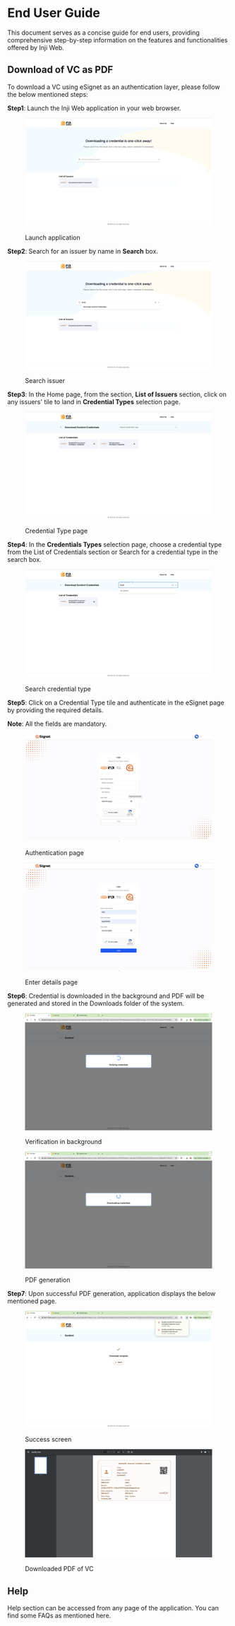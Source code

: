 # End User Guide

This document serves as a concise guide for end users, providing comprehensive step-by-step information on the features and functionalities offered by Inji Web.

## Download of VC as PDF

To download a VC using eSignet as an authentication layer, please follow the below mentioned steps:

**Step1**: Launch the Inji Web application in your web browser.

<figure><img src="../../.gitbook/assets/Step1.png" alt=""><figcaption><p>Launch application</p></figcaption></figure>

**Step2**: Search for an issuer by name in **Search** box.

<figure><img src="../../.gitbook/assets/Step2.png" alt=""><figcaption><p>Search issuer</p></figcaption></figure>

**Step3**: In the Home page, from the section, **List of Issuers** section, click on any issuers' tile to land in **Credential Types** selection page.

<figure><img src="../../.gitbook/assets/Step3.png" alt=""><figcaption><p>Credential Type page</p></figcaption></figure>

**Step4**: In the **Credentials Types** selection page, choose a credential type from the List of Credentials section or Search for a credential type in the search box.

<figure><img src="../../.gitbook/assets/Step4.png" alt=""><figcaption><p>Search credential type</p></figcaption></figure>

**Step5**: Click on a Credential Type tile and authenticate in the eSignet page by providing the required details.

**Note**: All the fields are mandatory.

<figure><img src="../../.gitbook/assets/Step5_1.png" alt=""><figcaption><p>Authentication page</p></figcaption></figure>

<figure><img src="../../.gitbook/assets/Step5_2.png" alt=""><figcaption><p>Enter details page</p></figcaption></figure>

**Step6**: Credential is downloaded in the background and PDF will be generated and stored in the Downloads folder of the system.

<figure><img src="../../.gitbook/assets/Step6_1.png" alt=""><figcaption><p>Verification in background</p></figcaption></figure>

<figure><img src="../../.gitbook/assets/Step6_2.png" alt=""><figcaption><p>PDF generation</p></figcaption></figure>

**Step7**: Upon successful PDF generation, application displays the below mentioned page.



<figure><img src="../../.gitbook/assets/Step7.png" alt=""><figcaption><p>Success screen</p></figcaption></figure>

<figure><img src="../../.gitbook/assets/Step8.png" alt=""><figcaption><p>Downloaded PDF of VC</p></figcaption></figure>

## Help

Help section can be accessed from any page of the application. You can find some FAQs as mentioned here.
